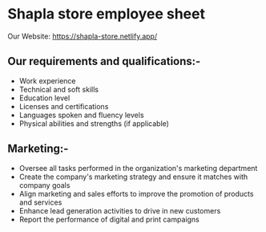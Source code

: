 # Shapla store employee sheet

Our Website: https://shapla-store.netlify.app/

## Our requirements and qualifications:-

- Work experience
- Technical and soft skills
- Education level
- Licenses and certifications
- Languages spoken and fluency levels
- Physical abilities and strengths (if applicable)

## Marketing:-

- Oversee all tasks performed in the organization's marketing department
- Create the company's marketing strategy and ensure it matches with company goals
- Align marketing and sales efforts to improve the promotion of products and services
- Enhance lead generation activities to drive in new customers
- Report the performance of digital and print campaigns
